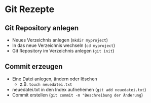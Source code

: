 # Git Rezepte

## Git Repository anlegen

- Neues Verzeichnis anlegen (`mkdir myproject`)
- In das neue Verzeichnis wechseln (`cd myproject`)
- Git Repository im Verzeichnis anlegen (`git init`)

## Commit erzeugen

- Eine Datei anlegen, ändern oder löschen
  - z.B. `touch neuedatei.txt`
- neuedatei.txt in den Index aufnehemen (`git add neuedatei.txt`)
- Commit erstellen (`git commit -m "Beschreibung der Änderung`)
